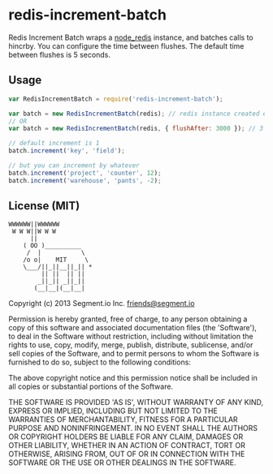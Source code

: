redis-increment-batch
=====================

Redis Increment Batch wraps a [node_redis](https://github.com/mranney/node_redis) instance, and batches calls to hincrby. You can configure the time between flushes. The default time between flushes is 5 seconds.

## Usage

```javascript
var RedisIncrementBatch = require('redis-increment-batch');

var batch = new RedisIncrementBatch(redis); // redis instance created elsewhere
// OR
var batch = new RedisIncrementBatch(redis, { flushAfter: 3000 }); // 3 second flushes

// default increment is 1
batch.increment('key', 'field');

// but you can increment by whatever
batch.increment('project', 'counter', 12);
batch.increment('warehouse', 'pants', -2);
```

## License (MIT)

```
WWWWWW||WWWWWW
 W W W||W W W
      ||
    ( OO )__________
     /  |           \
    /o o|    MIT     \
    \___/||_||__||_|| *
         || ||  || ||
        _||_|| _||_||
       (__|__|(__|__|
```

Copyright (c) 2013 Segment.io Inc. <friends@segment.io>

Permission is hereby granted, free of charge, to any person obtaining a copy of this software and associated documentation files (the 'Software'), to deal in the Software without restriction, including without limitation the rights to use, copy, modify, merge, publish, distribute, sublicense, and/or sell copies of the Software, and to permit persons to whom the Software is furnished to do so, subject to the following conditions:

The above copyright notice and this permission notice shall be included in all copies or substantial portions of the Software.

THE SOFTWARE IS PROVIDED 'AS IS', WITHOUT WARRANTY OF ANY KIND, EXPRESS OR IMPLIED, INCLUDING BUT NOT LIMITED TO THE WARRANTIES OF MERCHANTABILITY, FITNESS FOR A PARTICULAR PURPOSE AND NONINFRINGEMENT. IN NO EVENT SHALL THE AUTHORS OR COPYRIGHT HOLDERS BE LIABLE FOR ANY CLAIM, DAMAGES OR OTHER LIABILITY, WHETHER IN AN ACTION OF CONTRACT, TORT OR OTHERWISE, ARISING FROM, OUT OF OR IN CONNECTION WITH THE SOFTWARE OR THE USE OR OTHER DEALINGS IN THE SOFTWARE.
